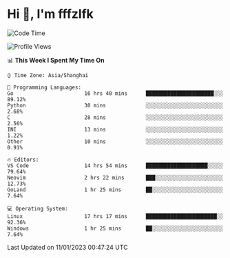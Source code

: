 # Hi 👋, I'm fffzlfk

<!--START_SECTION:waka-->
![Code Time](http://img.shields.io/badge/Code%20Time-27%20hrs%2020%20mins-blue)

![Profile Views](http://img.shields.io/badge/Profile%20Views-4-blue)

📊 **This Week I Spent My Time On** 

```text
⌚︎ Time Zone: Asia/Shanghai

💬 Programming Languages: 
Go                       16 hrs 40 mins      ██████████████████████░░░   89.12% 
Python                   30 mins             ░░░░░░░░░░░░░░░░░░░░░░░░░   2.68% 
C                        28 mins             ░░░░░░░░░░░░░░░░░░░░░░░░░   2.56% 
INI                      13 mins             ░░░░░░░░░░░░░░░░░░░░░░░░░   1.22% 
Other                    10 mins             ░░░░░░░░░░░░░░░░░░░░░░░░░   0.91%

🔥 Editors: 
VS Code                  14 hrs 54 mins      ████████████████████░░░░░   79.64% 
Neovim                   2 hrs 22 mins       ███░░░░░░░░░░░░░░░░░░░░░░   12.73% 
GoLand                   1 hr 25 mins        ██░░░░░░░░░░░░░░░░░░░░░░░   7.64%

💻 Operating System: 
Linux                    17 hrs 17 mins      ███████████████████████░░   92.36% 
Windows                  1 hr 25 mins        ██░░░░░░░░░░░░░░░░░░░░░░░   7.64%

```


 Last Updated on 11/01/2023 00:47:24 UTC
<!--END_SECTION:waka-->
